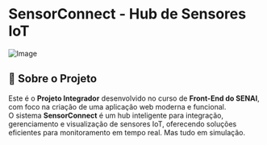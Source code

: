 # SensorConnect - Hub de Sensores IoT

![Image](https://github.com/user-attachments/assets/6b50c817-d3ed-4741-8845-76fc8265a067)

## 🎯 Sobre o Projeto

Este é o **Projeto Integrador** desenvolvido no curso de **Front-End do SENAI**, com foco na criação de uma aplicação web moderna e funcional.  
O sistema **SensorConnect** é um hub inteligente para integração, gerenciamento e visualização de sensores IoT, oferecendo soluções eficientes para monitoramento em tempo real. Mas tudo em simulação.

